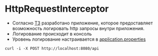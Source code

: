 # HttpRequestInterceptor

* Согласно [ТЗ](TZ.md) разработано приложение, которое предоставляет возможность логировать http запросы внутри приложения.
* Логирование происходит в консоль
* Уровень логирование настраивается в [application.properties](https://github.com/Egor18032019/HttpRequestInterceptor/blob/main/src/main/resources/application.properties)

 

```shell
curl -i -X POST http://localhost:8080/api
```
 